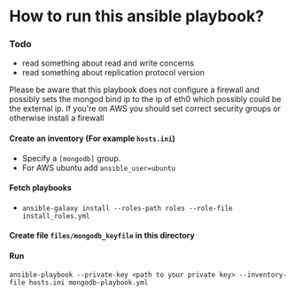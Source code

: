# How to run this ansible playbook?

### Todo
- read something about read and write concerns
- read something about replication protocol version

Please be aware that this playbook does not configure a firewall and possibly sets the mongod bind ip to the ip of eth0 which possibly could be the external ip. If you're on AWS you should set correct security groups or otherwise install a firewall

#### Create an inventory (For example `hosts.ini`)
- Specify a `[mongodb]` group.
- For AWS ubuntu add `ansible_user=ubuntu`

#### Fetch playbooks
- `ansible-galaxy install --roles-path roles --role-file install_roles.yml`

#### Create file `files/mongodb_keyfile` in this directory

#### Run
`ansible-playbook --private-key <path to your private key> --inventory-file hosts.ini mongodb-playbook.yml`
